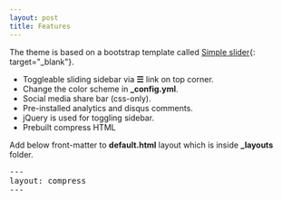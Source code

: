 ```yaml
---
layout: post
title: Features
---
```


The theme is based on a bootstrap template called [Simple slider](http://blackrockdigital.github.io/startbootstrap-simple-sidebar/){: target="_blank"}. 

* Toggleable sliding sidebar via **☰** link on top corner.
* Change the color scheme in **_config.yml**.
* Social media share bar (css-only).
* Pre-installed analytics and disqus comments.
* jQuery is used for toggling sidebar.
* Prebuilt compress HTML

Add below front-matter to **default.html** layout which is inside **_layouts** folder.

<pre>
---
layout: compress
---
</pre>
